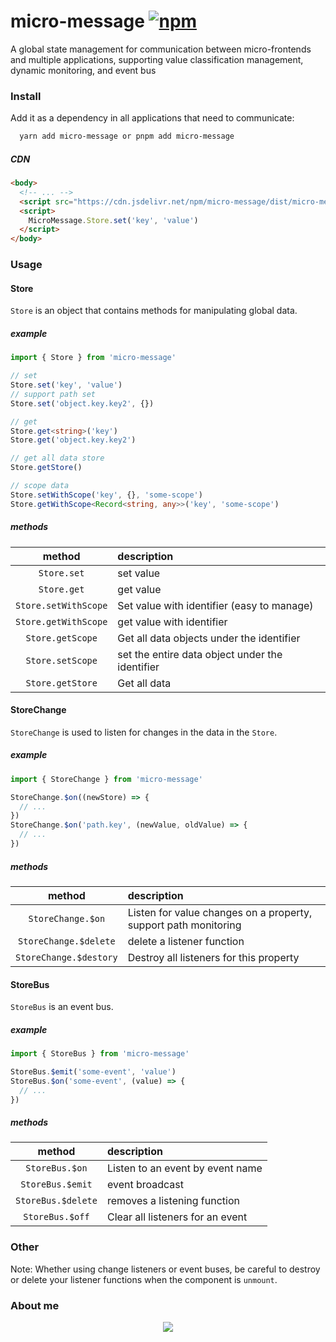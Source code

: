 # micro-message  [![npm](https://img.shields.io/npm/v/micro-message.svg)](https://npmjs.com/package/micro-message)

A global state management for communication between micro-frontends and multiple applications, supporting value classification management, dynamic monitoring, and event bus

### Install

Add it as a dependency in all applications that need to communicate:

```bash
  yarn add micro-message or pnpm add micro-message
````

##### CDN

```html
<body>
  <!-- ... -->
  <script src="https://cdn.jsdelivr.net/npm/micro-message/dist/micro-message.min.js"></script>
  <script>
    MicroMessage.Store.set('key', 'value')
  </script>
</body>
````

### Usage

#### Store

`Store` is an object that contains methods for manipulating global data.

##### example

```ts
import { Store } from 'micro-message'

// set
Store.set('key', 'value')
// support path set
Store.set('object.key.key2', {})

// get
Store.get<string>('key')
Store.get('object.key.key2')

// get all data store
Store.getStore()

// scope data
Store.setWithScope('key', {}, 'some-scope')
Store.getWithScope<Record<string, any>>('key', 'some-scope')
````

##### methods

| method | description |
| :-------------------: | :------------------------- |
| `Store.set` | set value |
| `Store.get` | get value |
| `Store.setWithScope` | Set value with identifier (easy to manage) |
| `Store.getWithScope` | get value with identifier |
| `Store.getScope` | Get all data objects under the identifier |
| `Store.setScope` | set the entire data object under the identifier |
| `Store.getStore` | Get all data |

#### StoreChange

`StoreChange` is used to listen for changes in the data in the `Store`.

##### example

```ts
import { StoreChange } from 'micro-message'

StoreChange.$on((newStore) => {
  // ...
})
StoreChange.$on('path.key', (newValue, oldValue) => {
  // ...
})
````

##### methods

| method | description |
| :--------------------------------: | :--------------------------------------------- |
| `StoreChange.$on` | Listen for value changes on a property, support path monitoring |
| `StoreChange.$delete` | delete a listener function |
| `StoreChange.$destory` | Destroy all listeners for this property |

#### StoreBus

`StoreBus` is an event bus.

##### example

```ts
import { StoreBus } from 'micro-message'

StoreBus.$emit('some-event', 'value')
StoreBus.$on('some-event', (value) => {
  // ...
})
````

##### methods

| method | description |
| :----------------: | :------------------------- |
| `StoreBus.$on` | Listen to an event by event name |
| `StoreBus.$emit` | event broadcast |
| `StoreBus.$delete` | removes a listening function |
| `StoreBus.$off` | Clear all listeners for an event |

### Other

Note: Whether using change listeners or event buses, be careful to destroy or delete your listener functions when the component is `unmount`.


### About me

<p align="center">
  <a href="https://github.com/qiutian00">
    <img src="https://fastly.jsdelivr.net/npm/qiutian00@0.0.1/screenshot.png"  />
  </a>
</p>

